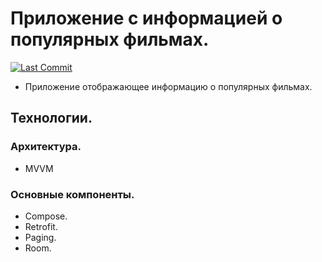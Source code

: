 # Приложение с информацией о популярных фильмах.
[![Last Commit](https://img.shields.io/github/last-commit/Herrkarotte/FilmFinder/master)](https://github.com/Herrkarotte/FilmFinder/commits/master)
- Приложение отображающее информацию о популярных фильмах.

## Технологии.

### Архитектура.
- MVVM

### Основные компоненты.
- Compose.
- Retrofit.
- Paging.
- Room.
